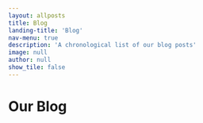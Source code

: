 ```yaml
---
layout: allposts
title: Blog
landing-title: 'Blog'
nav-menu: true
description: 'A chronological list of our blog posts'
image: null
author: null
show_tile: false
---
```


<h1>Our Blog</h1>